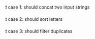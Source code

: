 ❗ case 1: should concat two input strings

❗ case 2: should sort letters

❗ case 3: should filter duplicates